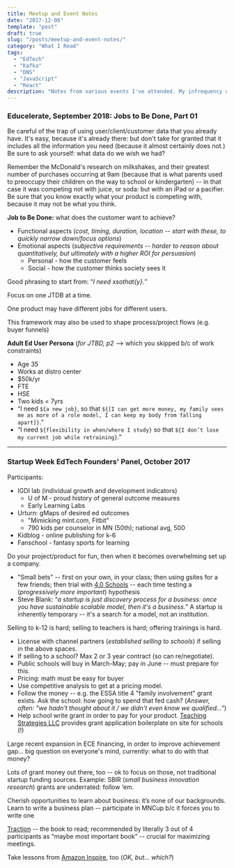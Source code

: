 ```yaml
---
title: Meetup and Event Notes
date: "2017-12-06"
template: "post"
draft: true
slug: "/posts/meetup-and-event-notes/"
category: "What I Read"
tags:
  - "EdTech"
  - "Kafka"
  - "DNS"
  - "JavaScript"
  - "React"
description: "Notes from various events I've attended. My infrequency of participation leads me to compile them all into one document; if needed, I'll disaggregate later."
---
```


### Educelerate, September 2018: Jobs to Be Done, Part 01

Be careful of the trap of using user/client/customer data that you already have. It's easy, because it's already there: but don't take for granted that it includes all the information you need (because it almost certainly does not.) Be sure to ask yourself: what data do we wish we had?

Remember the McDonald's research on milkshakes, and their greatest number of purchases occurring at 9am (because that is what parents used to preoccupy their children on the way to school or kindergarten) -- in that case it was competing not with juice, or soda: but with an iPad or a pacifier. Be sure that you know exactly what your product is competing with, because it may not be what you think.

**Job to Be Done:** what does the customer want to achieve?

- Functional aspects (_cost, timing, duration, location -- start with these, to quickly narrow down/focus options_)
- Emotional aspects (_subjective requirements -- harder to reason about quantitatively, but ultimately with a higher ROI for persuasion_)
  - Personal - how the customer feels
  - Social - how the customer thinks society sees it

Good phrasing to start from: “_I need ${x} so that${y}._”

Focus on one JTDB at a time.

One product may have different jobs for different users.

This framework may also be used to shape process/project flows (e.g. buyer funnels)

**Adult Ed User Persona** (_for JTBD, p2_ --> which you skipped b/c of work constraints)

- Age 35
- Works at distro center
- \$50k/yr
- FTE
- HSE
- Two kids < 7yrs
- “I need `${a new job}`, so that `${[I can get more money, my family sees me as more of a role model, I can keep my body from falling apart]}`.”
- “I need `${flexibility in when/where I study}` so that `${I don’t lose my current job while retraining}`.”

---

### Startup Week EdTech Founders' Panel, October 2017

Participants:
- IGDI lab (individual growth and development indicators)
  - U of M - proud history of general outcome measures
  - Early Learning Labs
- Urturn: gMaps of desired ed outcomes
  - "Mimicking mint.com, Fitbit"
  - 790 kids per counselor in MN (50th); national avg, 500
- Kidblog - online publishing for k-6
- Fanschool - fantasy sports for learning

Do your project/product for fun, then when it becomes overwhelming set up a company.
* "Small bets" -- first on your own, in your class; then using gsites for a few friends; then trial with [4.0 Schools](https://4pt0.org/) -- each time testing a (_progressively more important_) hypothesis
* Steve Blank: “_a startup is just discovery process for a business: once you have sustainable scalable model, then it's a business._” A startup is inherently temporary -- it's a search for a model, not an institution.

Selling to k-12 is hard; selling to teachers is hard; offering trainings is hard.
* License with channel partners (_established selling to schools_) if selling in the above spaces.
* If selling to a school? Max 2 or 3 year contract (so can re/negotiate).
* Public schools will buy in March-May; pay in June -- must prepare for this.
* Pricing: math must be easy for buyer
* Use competitive analysis to get at a pricing model.
* Follow the money -- e.g. the ESSA title 4 "family involvement" grant exists. Ask the school: how going to spend that fed cash? (_Answer, often: "we hadn't thought about it / we didn't even know we qualified..."_)
* Help school write grant in order to pay for your product. [Teaching Strategies LLC](https://teachingstrategies.com/contact/support/) provides grant application boilerplate on site for schools (!)

Large recent expansion in ECE financing, in order to improve achievement gap... big question on everyone's mind, currently: what to do with that money?

Lots of grant money out there, too -- ok to focus on those, not traditional startup funding sources. Example: SBIR (_small business innovation research_) grants are underrated: follow ‘em.

Cherish opportunities to learn about business: it’s none of our backgrounds. Learn to write a business plan -- participate in MNCup b/c it forces you to write one

[Traction](https://www.cmiteamwork.com/documents/BookReport-Traction.pdf) -- the book to read; recommended by literally 3 out of 4 participants as “maybe most important book” -- crucial for maximizing meetings.

Take lessons from [Amazon Inspire](https://www.edsurge.com/news/2017-06-26-what-happened-to-amazon-inspire-the-tech-giant-s-education-marketplace), too (_OK, but... which?_)
